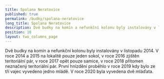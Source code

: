 ```yaml
---
title: Spolana Neratovice
published: true
permalink: /budky/spolana-neratovice
long_title: Spolana Neratovice
description: Dvě budky na komín a nefunkční kolonu byly instalovány v listopadu 2014.
position: 18
layout: two_columns_page
---
```

Dvě budky na komín a nefunkční kolonu byly instalovány v listopadu 2014. V roce 2014 a 2015 na lokalitě pouze jeden sokol, v roce 2016 zjištěn teritoriální pár, v roce 2017 opět pouze samice, v roce 2018 přítomen neznačený teritoriální pár. První hnízdění proběhlo v roce 2019 kdy bylo ze tří vajec vyvedeno jedno mládě. V roce 2020 byla vyvedena dvě mláďata.
